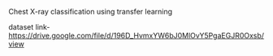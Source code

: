 Chest X-ray classification using transfer learning 


dataset link- https://drive.google.com/file/d/196D_HvmxYW6bJ0MlOvY5PgaEGJR0Oxsb/view
